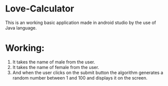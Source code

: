 # Love-Calculator
This is an working basic application made in android studio by the use of Java language.
# Working:
1. It takes the name of male from the user.
2. It takes the name of female from the user.
3. And when the user clicks on the submit button the algorithm generates a random number between 1 and 100 and displays it on the screen.
